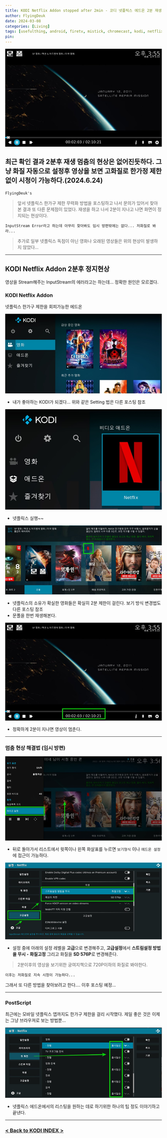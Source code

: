 ```yaml
---
title: KODI Netflix Addon stopped after 2min - 코디 넷플릭스 에드온 2분 재생 후 멈춤 해결법 (Feat. FireTV, Xiaomi MiStick, KODI, Neflix) <2024.6.24 Updated>
author: FlyingDeuk
date: 2024-03-08 
categories: [Living]
tags: [usefulthing, android, firetv, mistick, chromecast, kodi, netflix]
pin:
---
```


![error](/img/living/kodi/2minerror8.jpg)

## 최근 확인 결과 2분후 재생 멈춤의 현상은 없어진듯하다. 그냥 화질 자동으로 설정후 영상을 보면 고화질로 한가정 제한 없이 시청이 가능하다.(2024.6.24)


`FlyingDeuk's`
> 앞서 넷플릭스 한가구 제한 무력화 방법을 포스팅하고 나서 문의가 있어서 찾아본 결과 또 다른 문제점이 있었다. 재생을 하고 나서 2분이 지나고 나면 화면이 정지되는 현상이다. 

`InputStream Error라고 하는데 아무리 찾아봐도 임시 방편밖에는 없다... 저화질로 봐라...`

> 추가로 일부 넷플릭스 독점이 아닌 영화나 오래된 영상들은 위의 현상이 발생하지 않았다...

-----------

## KODI Netflix Addon 2분후 정지현상
영상을 Stream해주는 InputStream의 에러라고는 하는데... 정확한 원인은 모르겠다. 

### KODI Netflix Addon
넷플릭스 한가구 제한을 회피가능한 에드온

![error](/img/living/kodi/2minerror1.jpg)
- 내가 좋아하는 KODI가 되겠다... 위와 같은 Setting 법은 다른 포스팅 참조

![error](/img/living/kodi/2minerror2.jpg)
- 넷플릭스 실행~~

![error](/img/living/kodi/2minerror3.jpg)
- 넷플릭스의 소유가 확실한 영화들은 확실히 2분 제한이 걸린다. 보기 방식 변경법도 다른 포스팅 참조
- 문폴을 한번 재생해본다. 

![error](/img/living/kodi/2minerror4.jpg)
- 정확하게 2분이 지나면 영상이 멈춘다. 

----------

### 멈춤 현상 해결법 (임시 방편)

![error](/img/living/kodi/2minerror5.jpg)
- 뒤로 돌아가서 리스트에서 윗쪽이나 왼쪽 화살표를 누르면 `보기형식` 이나 `에드온 설정`에 접근이 가능하다. 

![error](/img/living/kodi/2minerror6.jpg)
- 설정 중에 아래의 설정 레벨을 **고급**으로 변경해주고, **고급설정**에서 **스트림설정 방법을 무시 - 화질고정** 그리고 화질을 **SD 576P**로 변경해준다. 

> 2분이후의 영상을 보기위한 궁여지책으로 720P이하의 화질로 봐야한다. 

`이후는 저화질로 지속 시청이 가능하다...` 

그래서 또 다른 방법을 찾아보려고 한다.... 이후 포스팅 예정...

---------

### PostScript
최근에는 모바일 넷플릭스 앱까지도 한가구 제한을 걸리 시작했다. 제일 좋은 것은 이제는 그냥 브라우져로 보는 방법뿐...

![error](/img/living/kodi/2minerror7.jpg)
- 넷플릭스 에드온에서의 리스팅을 원하는 데로 하기위한 하나의 팁 정도 이야기하고 끝낸다. 

-----------

### [< Back to KODI INDEX >](/posts/KODI/)

